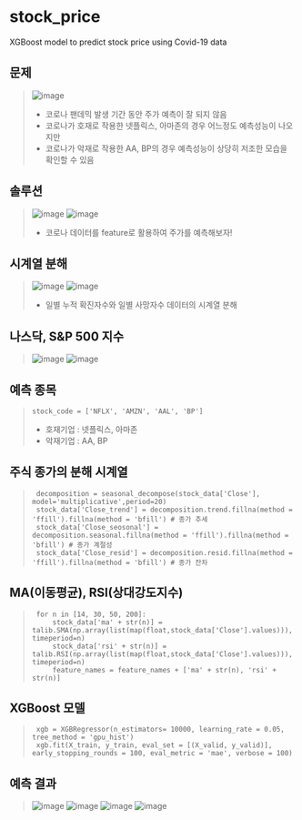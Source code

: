 # stock_price
XGBoost model to predict stock price using Covid-19 data

## 문제
> ![image](https://github.com/jungsungmoon/stock_price/blob/main/pic/%EC%83%88%20%ED%8F%B4%EB%8D%94/1.png)
> - 코로나 팬데믹 발생 기간 동안 주가 예측이 잘 되지 않음
> - 코로나가 호재로 작용한 넷플릭스, 아마존의 경우 어느정도 예측성능이 나오지만
> - 코로나가 악재로 작용한 AA, BP의 경우 예측성능이 상당히 저조한 모습을 확인할 수 있음

## 솔루션
> ![image](https://github.com/jungsungmoon/stock_price/blob/main/pic/%EC%83%88%20%ED%8F%B4%EB%8D%94/2.png) ![image](https://github.com/jungsungmoon/stock_price/blob/main/pic/%EC%83%88%20%ED%8F%B4%EB%8D%94/6.png)
> - 코로나 데이터를 feature로 활용하여 주가를 예측해보자!

## 시계열 분해
> ![image](https://github.com/jungsungmoon/stock_price/blob/main/pic/%EC%83%88%20%ED%8F%B4%EB%8D%94/3.png) ![image](https://github.com/jungsungmoon/stock_price/blob/main/pic/%EC%83%88%20%ED%8F%B4%EB%8D%94/7.png)
> - 일별 누적 확진자수와 일별 사망자수 데이터의 시계열 분해

## 나스닥, S&P 500 지수
> ![image](https://github.com/jungsungmoon/stock_price/blob/main/pic/%EC%83%88%20%ED%8F%B4%EB%8D%94/8.png) ![image](https://github.com/jungsungmoon/stock_price/blob/main/pic/%EC%83%88%20%ED%8F%B4%EB%8D%94/9.png)

## 예측 종목
> ```
> stock_code = ['NFLX', 'AMZN', 'AAL', 'BP']
> ```
> - 호재기업 : 넷플릭스, 아마존
> - 악재기업 : AA, BP

## 주식 종가의 분해 시계열
>```
>  decomposition = seasonal_decompose(stock_data['Close'], model='multiplicative',period=20) 
>  stock_data['Close_trend'] = decomposition.trend.fillna(method = 'ffill').fillna(method = 'bfill') # 종가 추세 
>  stock_data['Close_seosonal'] = decomposition.seasonal.fillna(method = 'ffill').fillna(method = 'bfill') # 종가 계절성 
>  stock_data['Close_resid'] = decomposition.resid.fillna(method = 'ffill').fillna(method = 'bfill') # 종가 잔차
>```

## MA(이동평균), RSI(상대강도지수)
>```
>  for n in [14, 30, 50, 200]:
>      stock_data['ma' + str(n)] = talib.SMA(np.array(list(map(float,stock_data['Close'].values))), timeperiod=n)
>      stock_data['rsi' + str(n)] = talib.RSI(np.array(list(map(float,stock_data['Close'].values))), timeperiod=n)
>      feature_names = feature_names + ['ma' + str(n), 'rsi' + str(n)]
>```

## XGBoost 모델
>```
>  xgb = XGBRegressor(n_estimators= 10000, learning_rate = 0.05, tree_method = 'gpu_hist')
>  xgb.fit(X_train, y_train, eval_set = [(X_valid, y_valid)], early_stopping_rounds = 100, eval_metric = 'mae', verbose = 100)
>```

## 예측 결과
> ![image](https://github.com/jungsungmoon/stock_price/blob/main/pic/%EC%83%88%20%ED%8F%B4%EB%8D%94/10.png) ![image](https://github.com/jungsungmoon/stock_price/blob/main/pic/%EC%83%88%20%ED%8F%B4%EB%8D%94/11.png)
> ![image](https://github.com/jungsungmoon/stock_price/blob/main/pic/%EC%83%88%20%ED%8F%B4%EB%8D%94/12.png) ![image](https://github.com/jungsungmoon/stock_price/blob/main/pic/%EC%83%88%20%ED%8F%B4%EB%8D%94/13.png)

